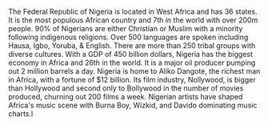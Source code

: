 
The Federal Republic of Nigeria is located in West Africa and has 36 states.
It is the most populous African country and 7th in the world with over 200m people.
90% of Nigerians are either Christian or Muslim with a minority following indigenous religions.
Over 500 languages are spoken including Hausa, Igbo, Yoruba, & English.
There are more than 250 tribal groups with diverse cultures.
With a GDP of 450 billion dollars, Nigeria has the biggest economy in Africa and 26th in the world.
It is a major oil producer pumping out 2 million barrels a day.
Nigeria is home to Aliko Dangote, the richest man in Africa, with a fortune of $12 billion.
Its film industry, Nollywood, is bigger than Hollywood and second only to Bollywood in the number of movies produced, churning out 200
films a week.
Nigerian artists have shaped Africa's music scene with Burna Boy, Wizkid, and Davido dominating music charts.l
